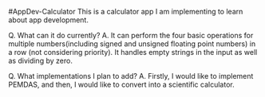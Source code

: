 #AppDev-Calculator
This is a calculator app I am implementing to learn about app development.

Q. What can it do currently? 
A. It can perform the four basic operations for multiple numbers(including signed and unsigned floating point numbers) in a row (not considering priority). It handles empty strings in the input as well as dividing by zero.

Q. What implementations I plan to add? 
A. Firstly, I would like to implement PEMDAS, and then, I would like to convert into a scientific calculator.
